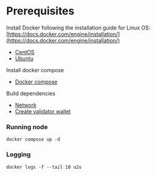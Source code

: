 # Prerequisites
Install Docker following the installation guide for Linux OS: [https://docs.docker.com/engine/installation/](https://docs.docker.com/engine/installation/)
* [CentOS](https://docs.docker.com/install/linux/docker-ce/centos) 
* [Ubuntu](https://docs.docker.com/install/linux/docker-ce/ubuntu)

Install docker compose
* [Docker compose](https://docs.docker.com/compose/install/)

Build dependencies
* [Network](https://docs.u2u.xyz/network/build-dependencies)
* [Create validator wallet](https://docs.u2u.xyz/network/run-validator-node/mainnet-validator-node#create-a-validator-wallet)


### Running node
``` 
docker compose up -d
```

### Logging
````
docker logs -f --tail 10 u2u
